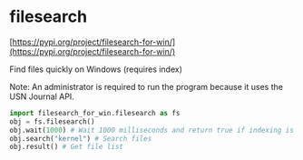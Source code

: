 # filesearch

[https://pypi.org/project/filesearch-for-win/](https://pypi.org/project/filesearch-for-win/)

Find files quickly on Windows (requires index)

Note: An administrator is required to run the program because it uses the USN Journal API.

``` python
import filesearch_for_win.filesearch as fs
obj = fs.filesearch()
obj.wait(1000) # Wait 1000 milliseconds and return true if indexing is complete
obj.search("kernel") # Search files
obj.result() # Get file list
```
